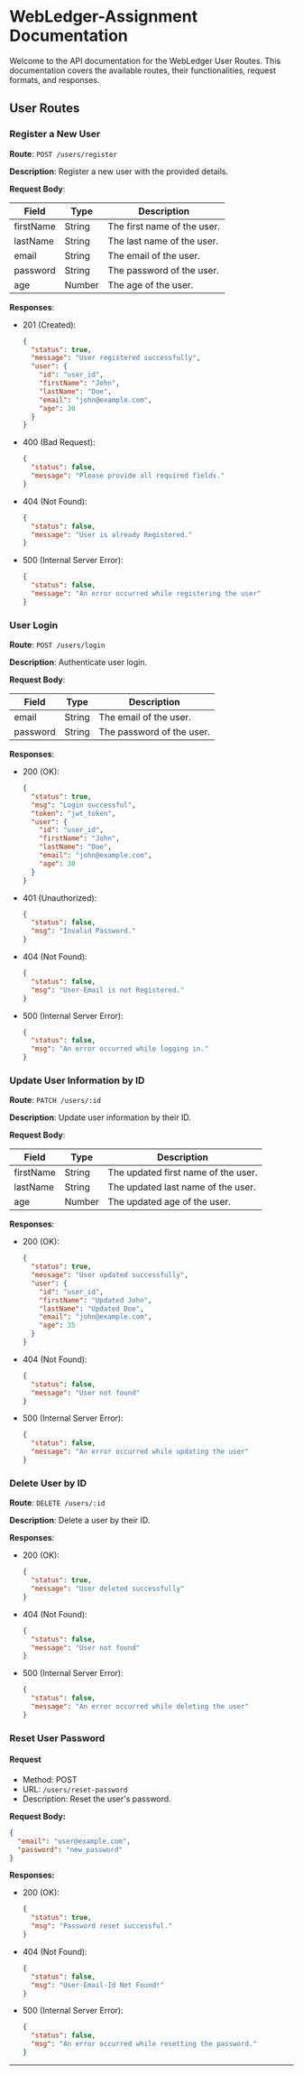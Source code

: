 # WebLedger-Assignment Documentation

Welcome to the API documentation for the WebLedger User Routes. This documentation covers the available routes, their functionalities, request formats, and responses.

## User Routes

### Register a New User

**Route**: `POST /users/register`

**Description**: Register a new user with the provided details.

**Request Body**:

| Field       | Type   | Description               |
| ----------- | ------ | ------------------------- |
| firstName  | String | The first name of the user. |
| lastName   | String | The last name of the user.  |
| email       | String | The email of the user.      |
| password    | String | The password of the user.   |
| age         | Number | The age of the user.        |

**Responses**:

- 201 (Created):
  ```json
  {
    "status": true,
    "message": "User registered successfully",
    "user": {
      "id": "user_id",
      "firstName": "John",
      "lastName": "Doe",
      "email": "john@example.com",
      "age": 30
    }
  }
  ```
- 400 (Bad Request):
  ```json
  {
    "status": false,
    "message": "Please provide all required fields."
  }
  ```
- 404 (Not Found):
  ```json
  {
    "status": false,
    "message": "User is already Registered."
  }
  ```
- 500 (Internal Server Error):
  ```json
  {
    "status": false,
    "message": "An error occurred while registering the user"
  }
  ```

### User Login

**Route**: `POST /users/login`

**Description**: Authenticate user login.

**Request Body**:

| Field       | Type   | Description               |
| ----------- | ------ | ------------------------- |
| email       | String | The email of the user.      |
| password    | String | The password of the user.   |

**Responses**:

- 200 (OK):
  ```json
  {
    "status": true,
    "msg": "Login successful",
    "token": "jwt_token",
    "user": {
      "id": "user_id",
      "firstName": "John",
      "lastName": "Doe",
      "email": "john@example.com",
      "age": 30
    }
  }
  ```
- 401 (Unauthorized):
  ```json
  {
    "status": false,
    "msg": "Invalid Password."
  }
  ```
- 404 (Not Found):
  ```json
  {
    "status": false,
    "msg": "User-Email is not Registered."
  }
  ```
- 500 (Internal Server Error):
  ```json
  {
    "status": false,
    "msg": "An error occurred while logging in."
  }
  ```

### Update User Information by ID

**Route**: `PATCH /users/:id`

**Description**: Update user information by their ID.

**Request Body**:

| Field       | Type   | Description               |
| ----------- | ------ | ------------------------- |
| firstName  | String | The updated first name of the user. |
| lastName   | String | The updated last name of the user.  |
| age         | Number | The updated age of the user.        |

**Responses**:

- 200 (OK):
  ```json
  {
    "status": true,
    "message": "User updated successfully",
    "user": {
      "id": "user_id",
      "firstName": "Updated John",
      "lastName": "Updated Doe",
      "email": "john@example.com",
      "age": 35
    }
  }
  ```
- 404 (Not Found):
  ```json
  {
    "status": false,
    "message": "User not found"
  }
  ```
- 500 (Internal Server Error):
  ```json
  {
    "status": false,
    "message": "An error occurred while updating the user"
  }
  ```

### Delete User by ID

**Route**: `DELETE /users/:id`

**Description**: Delete a user by their ID.

**Responses**:

- 200 (OK):
  ```json
  {
    "status": true,
    "message": "User deleted successfully"
  }
  ```
- 404 (Not Found):
  ```json
  {
    "status": false,
    "message": "User not found"
  }
  ```
- 500 (Internal Server Error):
  ```json
  {
    "status": false,
    "message": "An error occurred while deleting the user"
  }
  ```

### Reset User Password

#### Request

- Method: POST
- URL: `/users/reset-password`
- Description: Reset the user's password.

**Request Body:**

```json
{
  "email": "user@example.com",
  "password": "new_password"
}
```

**Responses:**

- 200 (OK):
  ```json
  {
    "status": true,
    "msg": "Password reset successful."
  }
  ```
- 404 (Not Found):
  ```json
  {
    "status": false,
    "msg": "User-Email-Id Not Found!"
  }
  ```
- 500 (Internal Server Error):
  ```json
  {
    "status": false,
    "msg": "An error occurred while resetting the password."
  }
  ```

---

